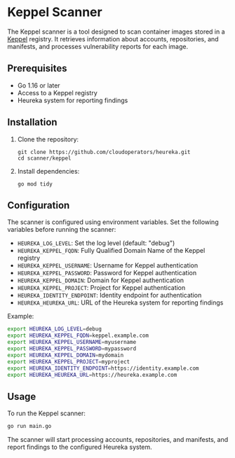 # Keppel Scanner

The Keppel scanner is a tool designed to scan container images stored in a [Keppel](https://github.com/sapcc/keppel) registry. It retrieves information about accounts, repositories, and manifests, and processes vulnerability reports for each image.

## Prerequisites

- Go 1.16 or later
- Access to a Keppel registry
- Heureka system for reporting findings

## Installation

1. Clone the repository:
   ```
   git clone https://github.com/cloudoperators/heureka.git
   cd scanner/keppel
   ```

2. Install dependencies:
   ```
   go mod tidy
   ```

## Configuration

The scanner is configured using environment variables. Set the following variables before running the scanner:

- `HEUREKA_LOG_LEVEL`: Set the log level (default: "debug")
- `HEUREKA_KEPPEL_FQDN`: Fully Qualified Domain Name of the Keppel registry
- `HEUREKA_KEPPEL_USERNAME`: Username for Keppel authentication
- `HEUREKA_KEPPEL_PASSWORD`: Password for Keppel authentication
- `HEUREKA_KEPPEL_DOMAIN`: Domain for Keppel authentication
- `HEUREKA_KEPPEL_PROJECT`: Project for Keppel authentication
- `HEUREKA_IDENTITY_ENDPOINT`: Identity endpoint for authentication
- `HEUREKA_HEUREKA_URL`: URL of the Heureka system for reporting findings

Example:

```bash
export HEUREKA_LOG_LEVEL=debug
export HEUREKA_KEPPEL_FQDN=keppel.example.com
export HEUREKA_KEPPEL_USERNAME=myusername
export HEUREKA_KEPPEL_PASSWORD=mypassword
export HEUREKA_KEPPEL_DOMAIN=mydomain
export HEUREKA_KEPPEL_PROJECT=myproject
export HEUREKA_IDENTITY_ENDPOINT=https://identity.example.com
export HEUREKA_HEUREKA_URL=https://heureka.example.com
```

## Usage

To run the Keppel scanner:

```bash
go run main.go
```

The scanner will start processing accounts, repositories, and manifests, and report findings to the configured Heureka system.

